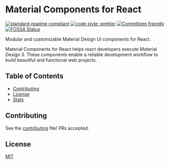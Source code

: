 # Material Components for React

[![standard-readme compliant](https://img.shields.io/badge/readme%20style-standard-brightgreen.svg?style=flat-square)](https://github.com/RichardLitt/standard-readme)
[![code style: prettier](https://img.shields.io/badge/code_style-prettier-ff69b4.svg?style=flat-square)](https://github.com/prettier/prettier)
[![Commitizen friendly](https://img.shields.io/badge/commitizen-friendly-brightgreen.svg)](http://commitizen.github.io/cz-cli/)
[![FOSSA Status](https://app.fossa.com/api/projects/git%2Bgithub.com%2Fjack0pan%2Fmd-components-react.svg?type=shield)](https://app.fossa.com/projects/git%2Bgithub.com%2Fjack0pan%2Fmd-components-react?ref=badge_shield)

Modular and customizable Material Design UI components for React.

Material Components for React helps react developers execute Material Design 3. These components enable a reliable development workflow to build beautiful and functional web projects.

## Table of Contents

- [Contributing](#contributing)
- [License](#license)
- [Stats](#stats)

## Contributing

See the [contributing](CONTRIBUTING.md) file! PRs accepted.

## License

[MIT](LICENSE)
